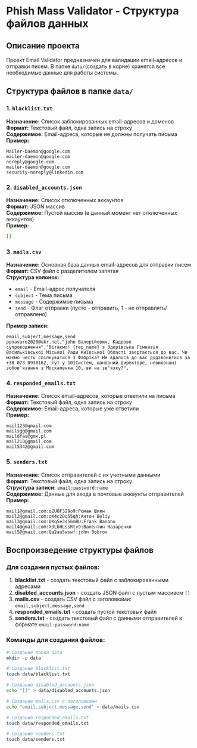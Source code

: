 # Phish Mass Validator - Структура файлов данных

## Описание проекта
Проект Email Validator предназначен для валидации email-адресов и отправки писем. В папке `data/`(создать в корне) хранятся все необходимые данные для работы системы.

## Структура файлов в папке `data/`

### 1. `blacklist.txt`
**Назначение:** Список заблокированных email-адресов и доменов  
**Формат:** Текстовый файл, одна запись на строку  
**Содержимое:** Email-адреса, которые не должны получать письма  
**Пример:**
```
Mailer-Daemon@google.com
mailer-daemon@google.com
noreply@google.com
mailer-daemon@google.com
security-noreply@linkedin.com
```

### 2. `disabled_accounts.json`
**Назначение:** Список отключенных аккаунтов  
**Формат:** JSON массив  
**Содержимое:** Пустой массив (в данный момент нет отключенных аккаунтов)  
**Пример:**
```json
[]
```

### 3. `mails.csv`
**Назначение:** Основная база данных email-адресов для отправки писем  
**Формат:** CSV файл с разделителем запятая  
**Структура колонок:**
- `email` - Email-адрес получателя
- `subject` - Тема письма
- `message` - Содержимое письма
- `send` - Флаг отправки (пусто - отправить, 1 - не отправлять/отправлено)

**Пример записи:**
```csv
email,subject,message,send
ppnavaro2020@ukr.net,"john Валерійович, Кадрове супроводження","Вітаємо! {rep_name} з Здорівська Гімназія Васильківської Міської Ради Київської Області звертається до вас. Чи маємо честь спілкуватися з Фабріка? Не вдалося до вас додзвонитися за +38 073 0930162, тут у 101Систем, шановний директоре, невиконані зобов'язання з Москаленка 10, ви на зв'язку?",
```

### 4. `responded_emails.txt`
**Назначение:** Список email-адресов, которые ответили на письма  
**Формат:** Текстовый файл, одна запись на строку  
**Содержимое:** Email-адреса, которые уже ответили  
**Пример:**
```
mail123@gmail.com
mailsgg@gmail.com
maildfas@gmx.pl
mail213@gmail.com
mail5342@gmail.com
```

### 5. `senders.txt`
**Назначение:** Список отправителей с их учетными данными  
**Формат:** Текстовый файл, одна запись на строку  
**Структура записи:** `email:password:name`  
**Содержимое:** Данные для входа в почтовые аккаунты отправителей  
**Пример:**
```
mail1@gmail.com:o2UOF329o9:Роман Шиян
mail2@gmail.com:oK4c2Dq55qh:Антон Beliy
mail3@gmail.com:DKq5e3s56mBU:Frank Banano
mail4@gmail.com:X3LbHLssRtv9:Валентин Назаренко
mail5@gmail.com:Qa2au5wswf:john Bobrov
```

## Воспроизведение структуры файлов

### Для создания пустых файлов:

1. **blacklist.txt** - создать текстовый файл с заблокированными адресами
2. **disabled_accounts.json** - создать JSON файл с пустым массивом `[]`
3. **mails.csv** - создать CSV файл с заголовками: `email,subject,message,send`
4. **responded_emails.txt** - создать пустой текстовый файл
5. **senders.txt** - создать текстовый файл с данными отправителей в формате `email:password:name`

### Команды для создания файлов:

```bash
# Создание папки data
mkdir -p data

# Создание blacklist.txt
touch data/blacklist.txt

# Создание disabled_accounts.json
echo "[]" > data/disabled_accounts.json

# Создание mails.csv с заголовками
echo "email,subject,message,send" > data/mails.csv

# Создание responded_emails.txt
touch data/responded_emails.txt

# Создание senders.txt
touch data/senders.txt
```

